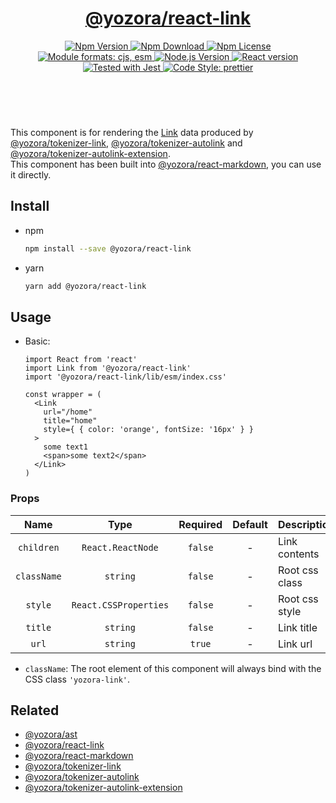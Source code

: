 <header>
  <h1 align="center">
    <a href="https://github.com/yozorajs/yozora-react/tree/main/packages/link#readme">@yozora/react-link</a>
  </h1>
  <div align="center">
    <a href="https://www.npmjs.com/package/@yozora/react-link">
      <img
        alt="Npm Version"
        src="https://img.shields.io/npm/v/@yozora/react-link.svg"
      />
    </a>
    <a href="https://www.npmjs.com/package/@yozora/react-link">
      <img
        alt="Npm Download"
        src="https://img.shields.io/npm/dm/@yozora/react-link.svg"
      />
    </a>
    <a href="https://www.npmjs.com/package/@yozora/react-link">
      <img
        alt="Npm License"
        src="https://img.shields.io/npm/l/@yozora/react-link.svg"
      />
    </a>
    <a href="#install">
      <img
        alt="Module formats: cjs, esm"
        src="https://img.shields.io/badge/module_formats-cjs%2C%20esm-green.svg"
      />
    </a>
    <a href="https://github.com/nodejs/node">
      <img
        alt="Node.js Version"
        src="https://img.shields.io/node/v/@yozora/react-link"
      />
    </a>
    <a href="https://github.com/facebook/react">
      <img
        alt="React version"
        src="https://img.shields.io/npm/dependency-version/@yozora/react-link/peer/react"
      />
    </a>
    <a href="https://github.com/facebook/jest">
      <img
        alt="Tested with Jest"
        src="https://img.shields.io/badge/tested_with-jest-9c465e.svg"
      />
    </a>
    <a href="https://github.com/prettier/prettier">
      <img
        alt="Code Style: prettier"
        src="https://img.shields.io/badge/code_style-prettier-ff69b4.svg?style=flat-square"
      />
    </a>
  </div>
</header>
<br/>

This component is for rendering the [Link][@yozora/ast] data produced by
[@yozora/tokenizer-link][], [@yozora/tokenizer-autolink] and 
[@yozora/tokenizer-autolink-extension].\
This component has been built into [@yozora/react-markdown][], you can use it directly.


## Install

* npm

  ```bash
  npm install --save @yozora/react-link
  ```

* yarn

  ```bash
  yarn add @yozora/react-link
  ```

## Usage

* Basic:

  ```tsx
  import React from 'react'
  import Link from '@yozora/react-link'
  import '@yozora/react-link/lib/esm/index.css'

  const wrapper = (
    <Link
      url="/home"
      title="home"
      style={ { color: 'orange', fontSize: '16px' } }
    >
      some text1
      <span>some text2</span>
    </Link>
  )
  ```


### Props

Name        | Type                  | Required  | Default | Description
:----------:|:---------------------:|:---------:|:-------:|:-------------
`children`  | `React.ReactNode`     | `false`   | -       | Link contents
`className` | `string`              | `false`   | -       | Root css class
`style`     | `React.CSSProperties` | `false`   | -       | Root css style
`title`     | `string`              | `false`   | -       | Link title
`url`       | `string`              | `true`    | -       | Link url

* `className`: The root element of this component will always bind with the
  CSS class `'yozora-link'`.


## Related

* [@yozora/ast][]
* [@yozora/react-link][]
* [@yozora/react-markdown][]
* [@yozora/tokenizer-link][]
* [@yozora/tokenizer-autolink][]
* [@yozora/tokenizer-autolink-extension][]

[@yozora/ast]: https://www.npmjs.com/package/@yozora/ast#link
[@yozora/react-link]: https://www.npmjs.com/package/@yozora/react-link
[@yozora/react-markdown]: https://www.npmjs.com/package/@yozora/react-markdown
[@yozora/tokenizer-link]: https://www.npmjs.com/package/@yozora/tokenizer-link
[@yozora/tokenizer-autolink]: https://www.npmjs.com/package/@yozora/tokenizer-autolink
[@yozora/tokenizer-autolink-extension]: https://www.npmjs.com/package/@yozora/tokenizer-autolink-extension
